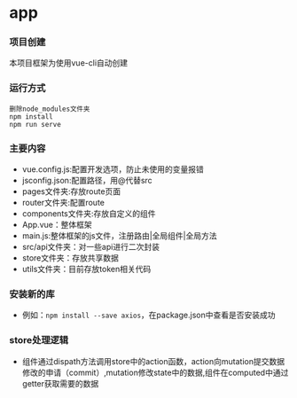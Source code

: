 # app
### 项目创建
本项目框架为使用vue-cli自动创建

### 运行方式
```
删除node_modules文件夹
npm install
npm run serve
```
### 主要内容
- vue.config.js:配置开发选项，防止未使用的变量报错
- jsconfig.json:配置路径，用@代替src
- pages文件夹:存放route页面
- router文件夹:配置route
- components文件夹:存放自定义的组件
- App.vue：整体框架
- main.js:整体框架的js文件，注册路由|全局组件|全局方法
- src/api文件夹：对一些api进行二次封装
- store文件夹：存放共享数据
- utils文件夹：目前存放token相关代码
### 安装新的库
- 例如：`npm install --save axios`，在package.json中查看是否安装成功

### store处理逻辑
- 组件通过dispath方法调用store中的action函数，action向mutation提交数据修改的申请（commit）,mutation修改state中的数据,组件在computed中通过getter获取需要的数据
